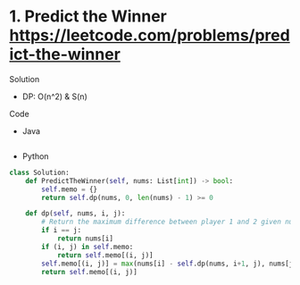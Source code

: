 # 1. Predict the Winner https://leetcode.com/problems/predict-the-winner

Solution

- DP: O(n^2) & S(n)

Code

- Java

```java

```

- Python

```python
class Solution:
    def PredictTheWinner(self, nums: List[int]) -> bool:
        self.memo = {}
        return self.dp(nums, 0, len(nums) - 1) >= 0

    def dp(self, nums, i, j):
        # Return the maximum difference between player 1 and 2 given nums[i:j+1] when it is player p's turn
        if i == j:
            return nums[i]
        if (i, j) in self.memo:
            return self.memo[(i, j)]
        self.memo[(i, j)] = max(nums[i] - self.dp(nums, i+1, j), nums[j] - self.dp(nums, i, j-1))
        return self.memo[(i, j)]
```
